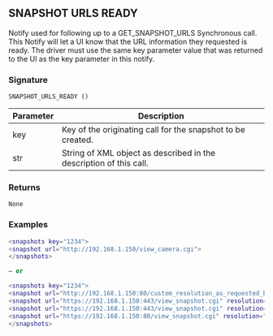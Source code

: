 ## SNAPSHOT URLS READY

Notify used for following up to a GET\_SNAPSHOT\_URLS Synchronous call.  This Notify will let a UI know that the URL information they requested is ready.  The driver must use the same key parameter value that was returned to the UI as the key parameter in this notify.


### Signature

`SNAPSHOT_URLS_READY ()`


| Parameter | Description |
| --- | --- |
| key | Key of the originating call for the snapshot to be created. |
| str | String of XML object as described in the description of this call. |


### Returns

`None`


### Examples


```lua
<snapshots key="1234">
<snapshot url="http://192.168.1.150/view_camera.cgi">
</snapshots>

— or

<snapshots key="1234">
<snapshot url="http://192.168.1.150:80/custom_resolution_as_requested_by_client.cgi" resolution="644x481">
<snapshot url="https://192.168.1.150:443/view_snapshot.cgi" resolution="3840x2160">
<snapshot url="https://192.168.1.150:443/view_snapshot.cgi" resolution="1920x1080">
<snapshot url="https://192.168.1.150:80/view_snapshot.cgi" resolution="640x480">
</snapshots>
```
